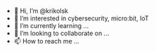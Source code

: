 - 👋 Hi, I’m @krikolsk
- 👀 I’m interested in cybersecurity, micro:bit, IoT
- 🌱 I’m currently learning ...
- 💞️ I’m looking to collaborate on ...
- 📫 How to reach me ...

<!---
krikolsk/krikolsk is a ✨ special ✨ repository because its `README.md` (this file) appears on your GitHub profile.
You can click the Preview link to take a look at your changes.
--->
